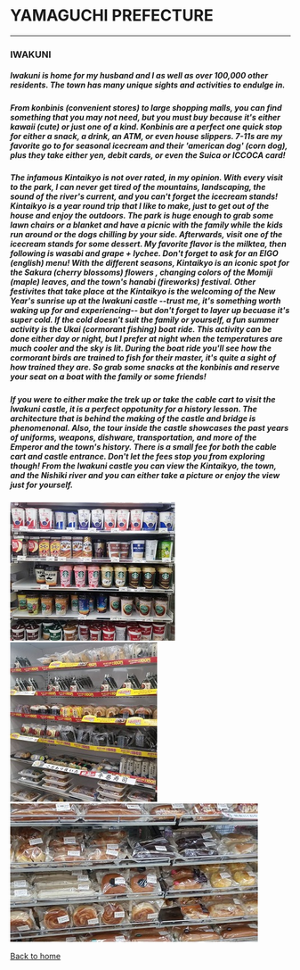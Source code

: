 # YAMAGUCHI PREFECTURE 
---

### IWAKUNI

##### Iwakuni is home for my husband and I as well as over 100,000 other residents.  The town has many unique sights and activities to endulge in.  
##### From **konbinis** (convenient stores) to large shopping malls, you can find something that you may not need, but you must buy because it's either *kawaii* (cute) or just one of a kind.  Konbinis are a perfect one quick stop for either a snack, a drink, an ATM, or even house slippers.  7-11s are my favorite go to for seasonal icecream and their *'american dog'* (corn dog), plus they take either yen, debit cards, or even the Suica or ICCOCA card!
##### The infamous **Kintaikyo** is not over rated, in my opinion.  With every visit to the park, I can never get tired of the mountains, landscaping, the sound of the river's current, and you can't forget the icecream stands!  Kintaikyo is a year round trip that I like to make, just to get out of the house and enjoy the outdoors.  The park is huge enough to grab some lawn chairs or a blanket and have a picnic with the family while the kids run around or the dogs chilling by your side.  Afterwards, visit one of the icecream stands for some dessert.  My favorite flavor is the *milktea*, then following is *wasabi and grape + lychee*.  Don't forget to ask for an ***EIGO*** (english) menu!  With the different seasons, Kintaikyo is an iconic spot for the Sakura (cherry blossoms) flowers , changing colors of the Momiji (maple) leaves, and the town's hanabi (fireworks) festival.  Other festivites that take place at the Kintaikyo is the welcoming of the New Year's sunrise up at the Iwakuni castle --trust me, it's something worth waking up for and experiencing-- but don't forget to layer up becuase it's super cold.  If the cold doesn't suit the family or yourself, a fun summer activity is the **Ukai** (cormorant fishing) boat ride.  This activity can be done either day or night, but I prefer at night when the temperatures are much cooler and the sky is lit.  During the boat ride you'll see how the cormorant birds are trained to fish for their master, it's quite a sight of how trained they are.  So grab some snacks at the konbinis and reserve your seat on a boat with the family or some friends!
##### If you were to either make the trek up or take the cable cart to visit the Iwakuni castle, it is a perfect oppotunity for a history lesson.  The architecture that is behind the making of the castle and bridge is phenomenonal.  Also, the tour inside the castle showcases the past years of uniforms, weapons, dishware, transportation, and more of the Emperor and the town's history. There is a small fee for both the cable cart and castle entrance.  Don't let the fees stop you from exploring though!  From the Iwakuni castle you can view the Kintaikyo, the town, and the Nishiki river and you can either take a picture or enjoy the view just for yourself. 

![Konibini](CONBINIDRINKS.jpg)  ![Konbini](CONBINIFOOD.jpg)  ![Konbini](CONBINIGOODS.jpg)




[Back to home](index)

